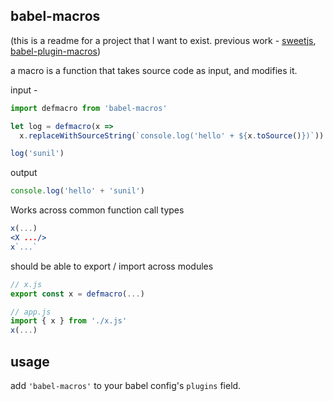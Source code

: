 babel-macros
---

(this is a readme for a project that I want to exist. previous work - [sweetjs](http://sweetjs.org/), [babel-plugin-macros](https://github.com/codemix/babel-plugin-macros))

a macro is a function that takes source code as input, and modifies it. 

input - 
```jsx
import defmacro from 'babel-macros'

let log = defmacro(x => 
  x.replaceWithSourceString(`console.log('hello' + ${x.toSource()})`))

log('sunil')
```

output
```jsx
console.log('hello' + 'sunil')
```

Works across common function call types 
```jsx
x(...)
<X .../>
x`...`
```

should be able to export / import across modules 
```jsx
// x.js 
export const x = defmacro(...)

// app.js 
import { x } from './x.js'
x(...)
```

usage 
---
add `'babel-macros'` to your babel config's `plugins` field. 

